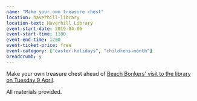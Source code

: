 ```yaml
---
name: "Make your own treasure chest"
location: haverhill-library
location-text: Haverhill Library
event-start-date: 2019-04-06
event-start-time: 1100
event-end-time: 1200
event-ticket-price: free
event-category: ["easter-holidays", "childrens-month"]
breadcrumb: y
---
```


Make your own treasure chest ahead of [Beach Bonkers' visit to the library on Tuesday 9 April](/events/haverhill-2019-04-09-beach-bonkers/).

All materials provided.
